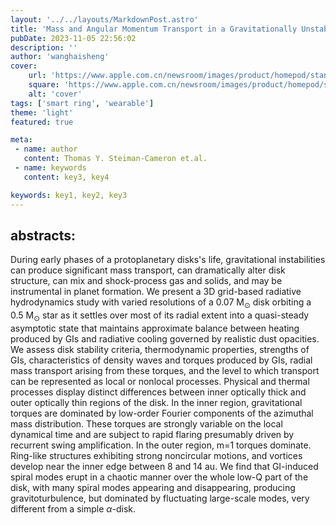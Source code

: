 ```yaml
---
layout: '../../layouts/MarkdownPost.astro'
title: 'Mass and Angular Momentum Transport in a Gravitationally Unstable Protoplanetary Disk with Improved 3D Radiative Hydrodynamics'
pubDate: 2023-11-05 22:56:02
description: ''
author: 'wanghaisheng'
cover:
    url: 'https://www.apple.com.cn/newsroom/images/product/homepod/standard/Apple-HomePod-hero-230118_big.jpg.large_2x.jpg'
    square: 'https://www.apple.com.cn/newsroom/images/product/homepod/standard/Apple-HomePod-hero-230118_big.jpg.large_2x.jpg'
    alt: 'cover'
tags: ['smart ring', 'wearable'] 
theme: 'light'
featured: true

meta:
 - name: author
   content: Thomas Y. Steiman-Cameron et.al.
 - name: keywords
   content: key3, key4

keywords: key1, key2, key3
---
```


## abstracts:
During early phases of a protoplanetary disks's life, gravitational instabilities can produce significant mass transport, can dramatically alter disk structure, can mix and shock-process gas and solids, and may be instrumental in planet formation. We present a 3D grid-based radiative hydrodynamics study with varied resolutions of a 0.07 M$_\odot$ disk orbiting a 0.5 M$_\odot$ star as it settles over most of its radial extent into a quasi-steady asymptotic state that maintains approximate balance between heating produced by GIs and radiative cooling governed by realistic dust opacities. We assess disk stability criteria, thermodynamic properties, strengths of GIs, characteristics of density waves and torques produced by GIs, radial mass transport arising from these torques, and the level to which transport can be represented as local or nonlocal processes. Physical and thermal processes display distinct differences between inner optically thick and outer optically thin regions of the disk. In the inner region, gravitational torques are dominated by low-order Fourier components of the azimuthal mass distribution. These torques are strongly variable on the local dynamical time and are subject to rapid flaring presumably driven by recurrent swing amplification. In the outer region, m=1 torques dominate. Ring-like structures exhibiting strong noncircular motions, and vortices develop near the inner edge between 8 and 14 au. We find that GI-induced spiral modes erupt in a chaotic manner over the whole low-Q part of the disk, with many spiral modes appearing and disappearing, producing gravitoturbulence, but dominated by fluctuating large-scale modes, very different from a simple $\alpha$-disk.
